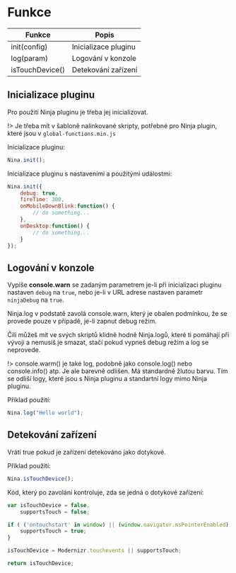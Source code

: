 # Funkce

| Funkce | Popis |
| --------------- | ---------------------- |
| init(config) | Inicializace pluginu |
| log(param) | Logování v konzole |
| isTouchDevice() | Detekování zařízení |

## Inicializace pluginu

Pro použití Ninja pluginu je třeba jej inicializovat.

!> Je třeba mít v šabloně nalinkované skripty, potřebné pro Ninja plugin, které jsou v `global-functions.min.js`

Inicializace pluginu:

```javascript
Nina.init();
```

Inicializace pluginu s nastaveními a použitými událostmi:

```javascript
Nina.init({
    debug: true,
    fireTime: 300,
    onMobileDownBlink:function() {
        // do something...
    },
    onDesktop:function() {
        // do something...
    }
});
```

## Logování v konzole

Vypíše **console.warn** se zadaným parametrem je-li při inicializaci pluginu nastaven `debug` na `true`, nebo je-li v URL adrese nastaven parametr `ninjaDebug` na `true`.

Ninja.log v podstatě zavolá console.warn, který je obalen podmínkou, že se provede pouze v případě, je-li zapnut debug režim.

Čili můžeš mít ve svých skriptů klidně hodně Ninja.logů, které ti pomáhají při vývoji a nemusíš je smazat, stačí pokud vypneš debug režim a log se neprovede.

!> console.warm() je také log, podobně jako console.log() nebo console.info() atp. Je ale barevně odlišen. Má standardně žlutou barvu. Tím se odliší logy, které jsou s Ninja pluginu a standartní logy mimo Ninja pluginu.

Příklad použití:

```javascript
Nina.log("Hello world");
```

## Detekování zařízení

Vrátí true pokud je zařízení detekováno jako dotykové.

Příklad použití:

```javascript
Nina.isTouchDevice();
```

Kód, který po zavolání kontroluje, zda se jedná o dotykové zařízení:

```javascript
var isTouchDevice = false,
    supportsTouch = false;

if ( ('ontouchstart' in window) || (window.navigator.msPointerEnabled) || ('ontouchstart' in document.documentElement) ) {
    supportsTouch = true;
}

isTouchDevice = Modernizr.touchevents || supportsTouch;

return isTouchDevice;
```
